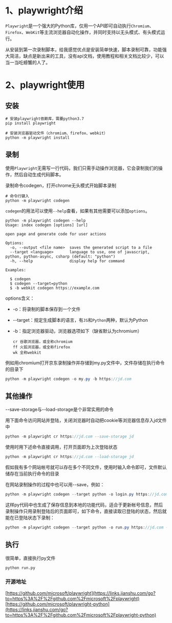 # 1、playwright介绍

`Playwright`是一个强大的Python库，仅用一个API即可自动执行`Chromium`、`Firefox`、`WebKit`等主流浏览器自动化操作，并同时支持以无头模式、有头模式运行。

从安装到第一次录制脚本，给我感觉优点是安装简单快速，脚本录制可靠，功能强大简洁，缺点是新出来的工具，没有api文档，使用教程和相关文档比较少，可以当一当吃螃蟹的人了。

# 2、playwright使用

## 安装

```text
# 安装playwright依赖库，需要python3.7
pip install playwright

# 安装浏览器驱动文件（chromium、firefox、webkit）
python -m playwright install
```

## 录制

使用`Playwright`无需写一行代码，我们只需手动操作浏览器，它会录制我们的操作，然后自动生成代码脚本。

录制命令codegen，打开chrome无头模式开始脚本录制

```text
# 命令行键入
python -m playwright codegen
```

`codegen`的用法可以使用`--help`查看，如果有其他需要可以添加`options`。

```python3
python -m playwright codegen --help
Usage: index codegen [options] [url]

open page and generate code for user actions

Options:
  -o, --output <file name>  saves the generated script to a file
  --target <language>       language to use, one of javascript, python, python-async, csharp (default: "python")
  -h, --help                display help for command

Examples:

  $ codegen
  $ codegen --target=python
  $ -b webkit codegen https://example.com
```

options含义：

- -o：将录制的脚本保存到一个文件

- --target：规定生成脚本的语言，有`JS`和`Python`两种，默认为Python

- -b：指定浏览器驱动，浏览器选项如下（缺省默认为chromium）

  ```undefined
  cr 谷歌浏览器，或全称chromium
  ff 火狐浏览器，或全称firefox
  wk 全称webkit
  ```

例如用chromium打开京东录制操作并存储到my.py文件中，文件存储在执行命令的目录下

```csharp
python -m playwright codegen -o my.py -b https://jd.com
```

## 其他操作

--save-storage与--load-storage是个非常实用的命令

用下面命令访问网站并登陆，关闭浏览器时自动把cookie等浏览器信息存入jd文件中

```cpp
python -m playwright cr https://jd.com --save-storage jd
```

使用时用下述命令直接调用，打开页面即为上次登陆状态

```cpp
python -m playwright cr https://jd.com --load-storage jd
```

假如我有多个网站帐号就可以存在多个不同文件，使用时输入命令即可，文件默认储存在当前执行命令的目录

在网站录制操作的过程中也可以用--save，例如：

```csharp
python -m playwright codegen --target python -o login.py https://jd.com --save-storage jd
```

这样py代码中也生成了保存信息到本地的功能代码，适合于更新帐号信息，然后录制操作只用录制登陆后的页面即可，如下命令，直接读取已登陆的状态，然后就能在已登陆状态下录制：

```csharp
python -m playwright codegen --target python -o run.py https://jd.com --load-storage jd
```

## 执行

很简单，直接执行py文件

```
python run.py
```

### 开源地址

[https://github.com/microsoft/playwright](https://links.jianshu.com/go?to=https%3A%2F%2Fgithub.com%2Fmicrosoft%2Fplaywright)
[https://github.com/microsoft/playwright-python](https://links.jianshu.com/go?to=https%3A%2F%2Fgithub.com%2Fmicrosoft%2Fplaywright-python)

